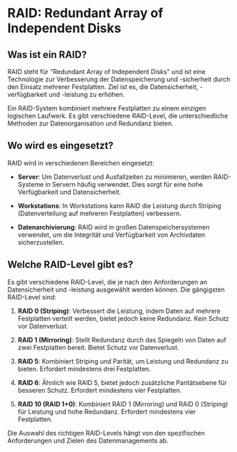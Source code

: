 # RAID: Redundant Array of Independent Disks

## Was ist ein RAID?

RAID steht für "Redundant Array of Independent Disks" und ist eine Technologie zur Verbesserung der Datenspeicherung und -sicherheit durch den Einsatz mehrerer Festplatten. Ziel ist es, die Datensicherheit, -verfügbarkeit und -leistung zu erhöhen.

Ein RAID-System kombiniert mehrere Festplatten zu einem einzigen logischen Laufwerk. Es gibt verschiedene RAID-Level, die unterschiedliche Methoden zur Datenorganisation und Redundanz bieten.

## Wo wird es eingesetzt?

RAID wird in verschiedenen Bereichen eingesetzt:

- **Server**: Um Datenverlust und Ausfallzeiten zu minimieren, werden RAID-Systeme in Servern häufig verwendet. Dies sorgt für eine hohe Verfügbarkeit und Datensicherheit.

- **Workstations**: In Workstations kann RAID die Leistung durch Striping (Datenverteilung auf mehreren Festplatten) verbessern.

- **Datenarchivierung**: RAID wird in großen Datenspeichersystemen verwendet, um die Integrität und Verfügbarkeit von Archivdaten sicherzustellen.

## Welche RAID-Level gibt es?

Es gibt verschiedene RAID-Level, die je nach den Anforderungen an Datensicherheit und -leistung ausgewählt werden können. Die gängigsten RAID-Level sind:

1. **RAID 0 (Striping)**: Verbessert die Leistung, indem Daten auf mehrere Festplatten verteilt werden, bietet jedoch keine Redundanz. Kein Schutz vor Datenverlust.

2. **RAID 1 (Mirroring)**: Stellt Redundanz durch das Spiegeln von Daten auf zwei Festplatten bereit. Bietet Schutz vor Datenverlust.

3. **RAID 5**: Kombiniert Striping und Parität, um Leistung und Redundanz zu bieten. Erfordert mindestens drei Festplatten.

4. **RAID 6**: Ähnlich wie RAID 5, bietet jedoch zusätzliche Paritätsebene für besseren Schutz. Erfordert mindestens vier Festplatten.

5. **RAID 10 (RAID 1+0)**: Kombiniert RAID 1 (Mirroring) und RAID 0 (Striping) für Leistung und hohe Redundanz. Erfordert mindestens vier Festplatten.

Die Auswahl des richtigen RAID-Levels hängt von den spezifischen Anforderungen und Zielen des Datenmanagements ab.
